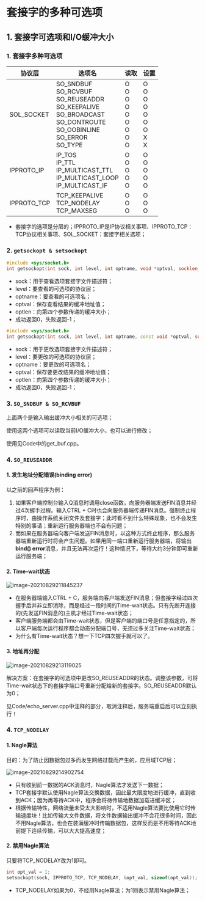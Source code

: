 # 套接字的多种可选项

## 1. 套接字可选项和I/O缓冲大小

### 1. 套接字多种可选项



| 协议层      | 选项名                                                       | 读取                                                  | 设置                                                   |
| ----------- | ------------------------------------------------------------ | ----------------------------------------------------- | ------------------------------------------------------ |
| SOL_SOCKET  | SO_SNDBUF<br>SO_RCVBUF<br>SO_REUSEADDR<br>SO_KEEPALIVE<br>SO_BROADCAST<br>SO_DONTROUTE<br>SO_OOBINLINE<br>SO_ERROR<br>SO_TYPE | O<br>O<br/>O<br/>O<br/>O<br/>O<br/>O<br/>O<br/>O<br/> | O<br/>O<br/>O<br/>O<br/>O<br/>O<br/>O<br/>X<br/>X<br/> |
| IPPROTO_IP  | IP_TOS<br>IP_TTL<br>IP_MULTICAST_TTL<br>IP_MULTICAST_LOOP<br>IP_MULTICAST_IF | O<br/>O<br/>O<br/>O<br/>O<br/>                        | O<br/>O<br/>O<br/>O<br/>O<br/>                         |
| IPPROTO_TCP | TCP_KEEPALIVE<br>TCP_NODELAY<br>TCP_MAXSEG                   | O<br/>O<br/>O<br/>                                    | O<br/>O<br/>O<br/>                                     |

* 套接字的选项是分层的；IPPROTO_IP是IP协议相关事项、IPPROTO_TCP：TCP协议相关事项、SOL_SOCKET：套接字相关选项；

### 2. `getsockopt & setsockopt`

```c++
#include <sys/socket.h>
int getsockopt(int sock, int level, int optname, void *optval, socklen_t *optlen);
```

* sock：用于查看选项套接字文件描述符；
* level：要查看的可选项的协议层；
* optname：要查看的可选项名；
* optval：保存查看结果的缓冲地址值；
* optlen：向第四个参数传递的缓冲大小；
* 成功返回0，失败返回-1；

```c++
#include <sys/socket.h>
int getsockopt(int sock, int level, int optname, const void *optval, socklen_t optlen);
```

* sock：用于更改选项套接字文件描述符；
* level：要更改的可选项的协议层；
* optname：要更改的可选项名；
* optval：保存要更改结果的缓冲地址值；
* optlen：向第四个参数传递的缓冲大小；
* 成功返回0，失败返回-1；

### 3. `SO_SNDBUF & SO_RCVBUF`

上面两个是输入输出缓冲大小相关的可选项；

使用这两个选项可以读取当前I/O缓冲大小，也可以进行修改；

使用见Code中的get_buf.cpp。

### 4. `SO_REUSEADDR`

#### 1. 发生地址分配错误(binding error)

以之前的回声程序为例：

1. 如果客户端控制台输入Q消息时调用close函数，向服务器端发送FIN消息并经过4次握手过程。输入CTRL + C时也会向服务器端传递FIN消息。强制终止程序时，由操作系统关闭文件及套接字；此时看不到什么特殊现象，也不会发生特别的事请；重新运行服务器端也不会有问题；
2. 而如果在服务器端向客户端发送FIN消息时，以这种方式终止程序，那么服务器端重新运行时将会产生问题。如果用同一端口重新运行服务器端，将输出**bind() error**消息，并且无法再次运行！这种情况下，等待大约3分钟即可重新运行服务端；

#### 2. Time-wait状态

![image-20210829211845237](https://cdn.jsdelivr.net/gh/hewei-nju/PictureBed@main/img/image-20210829211845237.png)

* 在服务器端输入CTRL + C，服务端向客户端发送FIN消息；但套接字经过四次握手后并非立即消除，而是经过一段时间的Time-wait状态。只有先断开连接的(先发送FIN消息的)主机才经过Time-wait状态；
* 客户端服务端都会由Time-wait状态，但是客户端的端口号是任意指定的，所以客户端每次运行程序都会动态分配端口号，无须过多关注Time-wait状态；
* 为什么有Time-wait状态？想一下TCP四次握手就可以了。

#### 3. 地址再分配

![image-20210829213119025](https://cdn.jsdelivr.net/gh/hewei-nju/PictureBed@main/img/image-20210829213119025.png)

解决方案：在套接字的可选项中更改SO_REUSEADDR的状态。调整该参数，可将Time-wait状态下的套接字端口号重新分配给新的套接字。SO_REUSEADDR默认为0；

见Code/echo_server.cpp中注释的部分，取消注释后，服务端重启后可以立刻执行！

### 4. `TCP_NODELAY`

#### 1. Nagle算法

目的：为了防止因数据包过多而发生网络过载而产生的，应用域TCP层；

![image-20210829214902754](https://cdn.jsdelivr.net/gh/hewei-nju/PictureBed@main/img/image-20210829214902754.png)

* 只有收到前一数据的ACK消息时，Nagle算法才发送下一数据；
* TCP套接字默认使用Nagle算法交换数据，因此最大限度地进行缓冲，直到收到ACK；因为再等待ACK中，程序会将待传输地数据加载进缓冲区；
* 根据传输特性，网络流量未受太大影响时，不适用Nagle算法要比使用它时传输速度块！比如传输大文件数据，将文件数据输出缓冲不会花很多时间，因此不用Nagle算法，也会在装满缓冲时传输数据包，这样反而是不用等待ACK地前提下连续传输，可以大大提高速度；

#### 2. 禁用Nagle算法

只要将TCP_NODELAY改为1即可。

```c++
int opt_val = 1;
setsockopt(sock, IPPROTO_TCP, TCP_NODELAY, &opt_val, sizeof(opt_val));
```

* TCP_NODELAY如果为0，不经用Nagle算法；为1则表示禁用Nagle算法；


